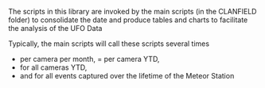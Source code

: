 The scripts in this library are invoked by the main scripts (in the CLANFIELD folder) to consolidate the date and produce tables and charts 
to facilitate the analysis of the UFO Data

Typically, the main scripts will call these scripts several times 
  - per camera per month, 
  = per camera YTD, 
  - for all cameras YTD, 
  - and for all events captured over the lifetime of the Meteor Station
